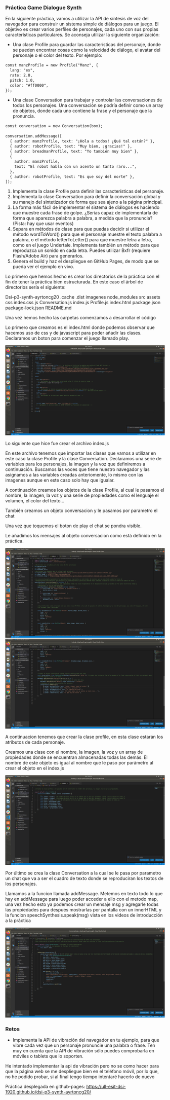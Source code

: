 ### Práctica Game Dialogue Synth

En la siguiente práctica, vamos a utilizar la API de síntesis de voz del navegador para construir un sistema simple de diálogos para un juego. El objetivo es crear varios perfiles de personajes, cada uno con sus propias características particulares. Se aconseja utilizar la siguiente organización:

  - Una clase Profile para guardar las características del personaje, donde se pueden encontrar cosas como la velocidad de diálogo, el avatar del personaje o el color del texto. Por ejemplo:

```
const manzProfile = new Profile("Manz", {
  lang: "es",
  rate: 2.0,
  pitch: 1.0,
  color: "#ff0000",
});
```

- Una clase Conversation para trabajar y controlar las conversaciones de todos los personajes. Una conversación se podría definir como un array de objetos, donde cada uno contiene la frase y el personaje que la pronuncia.


```
const conversation = new Conversation(box);

conversation.addMessage([
  { author: manzProfile, text: "¡Hola a todos! ¿Qué tal están?" },
  { author: robotProfile, text: "Muy bien, ¡gracias!" },
  { author: breadmanProfile, text: "Yo también muy bien" },
  {
    author: manzProfile,
    text: "El robot habla con un acento un tanto raro...",
  },
  { author: robotProfile, text: "Es que soy del norte" },
]);
```

1. Implementa la clase Profile para definir las características del personaje.
2. Implementa la clase Conversation para definir la conversación global y su manejo del sintetizador de forma que sea ajeno a la página principal.
3. La forma más fácil de implementar el sistema de diálogos es haciendo que muestre cada frase de golpe. ¿Serías capaz de implementarla de forma que aparezca palabra a palabra, a medida que la pronuncia? (Pista: hay que usar eventos)
4. Separa en métodos de clase para que puedas decidir si utilizar el método wordToWord() para que el personaje muestre el texto palabra a palabra, o el método letterToLetter() para que muestre letra a letra, como en el juego Undertale. Implementa también un método para que reproduzca un sonido en cada letra. Puedes utilizar Bxfr (requiere Flash/Adobe Air) para generarlos.
5. Genera el build y haz el despliegue en GitHub Pages, de modo que se pueda ver el ejemplo en vivo.


Lo primero que hemos hecho es crear los directorios de la práctica con el fin de tener la práctica bien estructurada. 
En este caso el árbol de directorios sería el siguiente:

Dsi-p3-synth-ayrtoncg20
  .cache
  .dist
  imagenes
  node_modules
  src
    assets
    css
      index.css
    js
      Conversation.js
      index.js
      Profile.js
    index.html
  package.json
  package-lock.json
  README.md
  
Una vez hemos hecho las carpetas comenzamos a desarrollar el código

Lo primero que creamos es el index.html donde podemos observar que hacemos uso de css y de javascript para poder añadir las clases. Declaramos un boton para comenzar el juego llamado play. 

![imagen1](imagenes/index_html.png)

Lo siguiente que hice fue crear el archivo index.js 

En este archivo tenemos que importar las clases que vamos a utilizar en este caso la clase Profile y la clase Conversation. Declaramos una serie de variables para los personajes, la imagen y la voz que definiremos a continuación. Buscamos las voces que tiene nuestro navegador y las asignamos a las variables creadas anteriomente, lo mismo con las imagenes aunque en este caso solo hay que igualar. 

A continuación creamos los objetos de la clase Profile, al cual le pasamos el nombre, la imagen, la voz y una serie de propiedades como el lenguaje el volumen, el color del texto...

También creamos un objeto conversacion y le pasamos por parametro el chat

Una vez que toquemos el boton de play el chat se pondra visible. 

Le añadimos los mensajes al objeto conversacion como está definido en la práctica. 

![imagen2](imagenes/index_js1.png)
![imagen3](imagenes/index_js2.png)

A continuacion tenemos que crear la clase profile, en esta clase estarán los atributos de cada personaje.

Creamos una clase con el nombre, la imagen, la voz y un array de propiedades donde se encuentran almacenadas todas las demás. El nombre de este objeto es igual al nombre que le paso por parámetro al crear el objeto en el index.js

![imagen4](imagenes/Profile.png)


Por último se crea la clase Conversation a la cual se le pasa por parametro un chat que va a ser el cuadro de texto donde se reproduciran los textos de los personajes. 

Llamamos a la funcion llamada addMessage. Metemos en texto todo lo que hay en addMessage para luego poder acceder a ello con el metodo map, una vez hecho esto ya podemos crear un mensaje msg y agregarle todas las propiedades para despues mostrarlas por pantalla con un innerHTML y la funcion speechSynthesis.speak(msg) vista en los videos de introducción a la práctica

![imagen5](imagenes/Conversation.png)

### Retos

- Implementa la API de vibración del navegador en tu ejemplo, para que vibre cada vez que un personaje pronuncie una palabra o frase. Ten muy en cuenta que la API de vibración sólo puedes comprobarla en móviles o tablets que lo soporten.

He intentado implementar la api de vibración pero no se como hacer para que la página web se me despliegue bien en el teléfono móvil, por lo que, no he podido probar, si al final tengo tiempo intentaré hacerlo de nuevo 


Práctica desplegada en github-pages: https://ull-esit-dsi-1920.github.io/dsi-p3-synth-ayrtoncg20/


